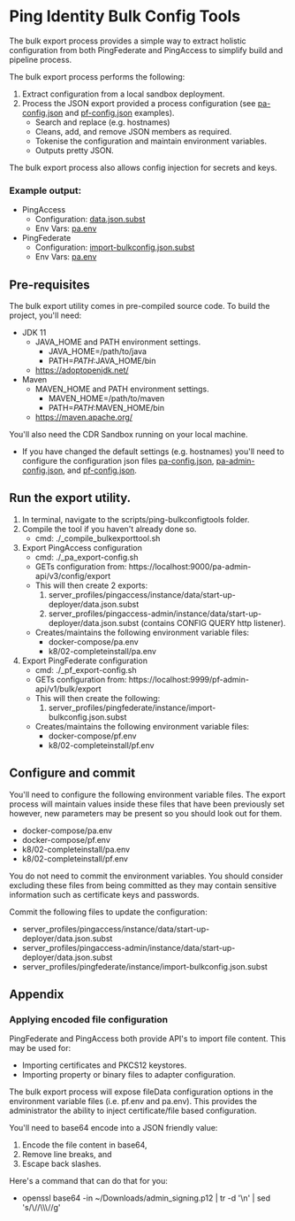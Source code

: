 # Ping Identity Bulk Config Tools

The bulk export process provides a simple way to extract holistic configuration from both PingFederate and PingAccess to simplify build and pipeline process.

The bulk export process performs the following:
1. Extract configuration from a local sandbox deployment.
2. Process the JSON export provided a process configuration (see [pa-config.json](./ping-bulkexport-tools-project/in/pa-config.json) and [pf-config.json](./ping-bulkexport-tools-project/in/pf-config.json) examples).
    - Search and replace (e.g. hostnames)
    - Cleans, add, and remove JSON members as required.
    - Tokenise the configuration and maintain environment variables.
    - Outputs pretty JSON.

The bulk export process also allows config injection for secrets and keys.

### Example output:
- PingAccess
  - Configuration: [data.json.subst](../../server_profiles/pingaccess/instance/data/start-up-deployer/data.json.subst)
  - Env Vars: [pa.env](../../docker-compose/pa.env)
- PingFederate
  - Configuration: [import-bulkconfig.json.subst](../../server_profiles/pingfederate/instance/import-bulkconfig.json.subst)
  - Env Vars: [pa.env](../../docker-compose/pa.env)

## Pre-requisites

The bulk export utility comes in pre-compiled source code. To build the project, you'll need:
- JDK 11
    - JAVA_HOME and PATH environment settings.
      - JAVA_HOME=/path/to/java
      - PATH=$PATH:$JAVA_HOME/bin
    - https://adoptopenjdk.net/
- Maven
    - MAVEN_HOME and PATH environment settings.
      - MAVEN_HOME=/path/to/maven
      - PATH=$PATH:$MAVEN_HOME/bin
    - https://maven.apache.org/

You'll also need the CDR Sandbox running on your local machine.
  - If you have changed the default settings (e.g. hostnames) you'll need to configure the configuration json files [pa-config.json](./ping-bulkexport-tools-project/in/pa-config.json), [pa-admin-config.json](./ping-bulkexport-tools-project/in/pa-admin-config.json), and [pf-config.json](./ping-bulkexport-tools-project/in/pf-config.json).

## Run the export utility.

1. In terminal, navigate to the scripts/ping-bulkconfigtools folder.
2. Compile the tool if you haven't already done so.
    - cmd: ./_compile_bulkexporttool.sh
3. Export PingAccess configuration
    - cmd: ./_pa_export-config.sh
    - GETs configuration from: https://localhost:9000/pa-admin-api/v3/config/export
    - This will then create 2 exports: 
        1) server_profiles/pingaccess/instance/data/start-up-deployer/data.json.subst
        2) server_profiles/pingaccess-admin/instance/data/start-up-deployer/data.json.subst (contains CONFIG QUERY http listener).
    - Creates/maintains the following environment variable files:
      - docker-compose/pa.env
      - k8/02-completeinstall/pa.env
4. Export PingFederate configuration
    - cmd: ./_pf_export-config.sh
    - GETs configuration from: https://localhost:9999/pf-admin-api/v1/bulk/export
    - This will then create the following: 
        1) server_profiles/pingfederate/instance/import-bulkconfig.json.subst
    - Creates/maintains the following environment variable files:
      - docker-compose/pf.env
      - k8/02-completeinstall/pf.env

## Configure and commit

You'll need to configure the following environment variable files. The export process will maintain values inside these files that have been previously set however, new parameters may be present so you should look out for them.
- docker-compose/pa.env
- docker-compose/pf.env
- k8/02-completeinstall/pa.env
- k8/02-completeinstall/pf.env

You do not need to commit the environment variables. You should consider excluding these files from being committed as they may contain sensitive information such as certificate keys and passwords.

Commit the following files to update the configuration:
- server_profiles/pingaccess/instance/data/start-up-deployer/data.json.subst
- server_profiles/pingaccess-admin/instance/data/start-up-deployer/data.json.subst
- server_profiles/pingfederate/instance/import-bulkconfig.json.subst

## Appendix

### Applying encoded file configuration

PingFederate and PingAccess both provide API's to import file content. This may be used for:
- Importing certificates and PKCS12 keystores.
- Importing property or binary files to adapter configuration.

The bulk export process will expose fileData configuration options in the environment variable files (i.e. pf.env and pa.env). This provides the administrator the ability to inject certificate/file based configuration. 

You'll need to base64 encode into a JSON friendly value:
1. Encode the file content in base64, 
2. Remove line breaks, and 
3. Escape back slashes.

Here's a command that can do that for you:
- openssl base64 -in ~/Downloads/admin_signing.p12 | tr -d '\n' | sed 's/\\\//\\\\\\\//g'



